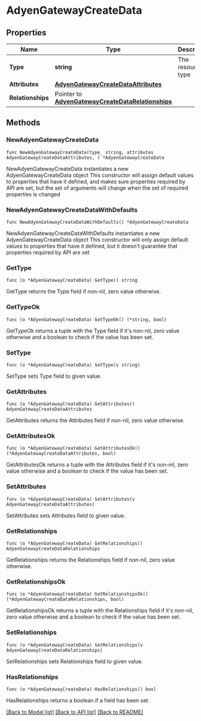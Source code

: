 # AdyenGatewayCreateData

## Properties

Name | Type | Description | Notes
------------ | ------------- | ------------- | -------------
**Type** | **string** | The resource&#39;s type | 
**Attributes** | [**AdyenGatewayCreateDataAttributes**](AdyenGatewayCreateDataAttributes.md) |  | 
**Relationships** | Pointer to [**AdyenGatewayCreateDataRelationships**](AdyenGatewayCreateDataRelationships.md) |  | [optional] 

## Methods

### NewAdyenGatewayCreateData

`func NewAdyenGatewayCreateData(type_ string, attributes AdyenGatewayCreateDataAttributes, ) *AdyenGatewayCreateData`

NewAdyenGatewayCreateData instantiates a new AdyenGatewayCreateData object
This constructor will assign default values to properties that have it defined,
and makes sure properties required by API are set, but the set of arguments
will change when the set of required properties is changed

### NewAdyenGatewayCreateDataWithDefaults

`func NewAdyenGatewayCreateDataWithDefaults() *AdyenGatewayCreateData`

NewAdyenGatewayCreateDataWithDefaults instantiates a new AdyenGatewayCreateData object
This constructor will only assign default values to properties that have it defined,
but it doesn't guarantee that properties required by API are set

### GetType

`func (o *AdyenGatewayCreateData) GetType() string`

GetType returns the Type field if non-nil, zero value otherwise.

### GetTypeOk

`func (o *AdyenGatewayCreateData) GetTypeOk() (*string, bool)`

GetTypeOk returns a tuple with the Type field if it's non-nil, zero value otherwise
and a boolean to check if the value has been set.

### SetType

`func (o *AdyenGatewayCreateData) SetType(v string)`

SetType sets Type field to given value.


### GetAttributes

`func (o *AdyenGatewayCreateData) GetAttributes() AdyenGatewayCreateDataAttributes`

GetAttributes returns the Attributes field if non-nil, zero value otherwise.

### GetAttributesOk

`func (o *AdyenGatewayCreateData) GetAttributesOk() (*AdyenGatewayCreateDataAttributes, bool)`

GetAttributesOk returns a tuple with the Attributes field if it's non-nil, zero value otherwise
and a boolean to check if the value has been set.

### SetAttributes

`func (o *AdyenGatewayCreateData) SetAttributes(v AdyenGatewayCreateDataAttributes)`

SetAttributes sets Attributes field to given value.


### GetRelationships

`func (o *AdyenGatewayCreateData) GetRelationships() AdyenGatewayCreateDataRelationships`

GetRelationships returns the Relationships field if non-nil, zero value otherwise.

### GetRelationshipsOk

`func (o *AdyenGatewayCreateData) GetRelationshipsOk() (*AdyenGatewayCreateDataRelationships, bool)`

GetRelationshipsOk returns a tuple with the Relationships field if it's non-nil, zero value otherwise
and a boolean to check if the value has been set.

### SetRelationships

`func (o *AdyenGatewayCreateData) SetRelationships(v AdyenGatewayCreateDataRelationships)`

SetRelationships sets Relationships field to given value.

### HasRelationships

`func (o *AdyenGatewayCreateData) HasRelationships() bool`

HasRelationships returns a boolean if a field has been set.


[[Back to Model list]](../README.md#documentation-for-models) [[Back to API list]](../README.md#documentation-for-api-endpoints) [[Back to README]](../README.md)


